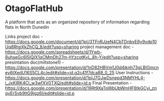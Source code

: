 # OtagoFlatHub
A platform that acts as an organized repository of information regarding flats in North Dunedin

Links
project doc - https://docs.google.com/document/d/1pU3TFnRJzeN4CbTDnbvE6y9vdp10Uq8RtgjXkZhCQ_8/edit?usp=sharing
project management doc - https://docs.google.com/spreadsheets/d/1Ywb-8uhseGc6l5IQIX1qCMmDh27m-hYzcotKvL_8h-Y/edit?usp=sharing
presintation doc(miltstone1) - https://docs.google.com/presentation/d/1nD82HBVm1J0d4iknh73gLBIGmcney6tXedU16S5CL4c/edit#slide=id.g2c41f7dca88_0_25
User Instructions - https://docs.google.com/presentation/d/1pIJ7GJwDsnepd3NMYHL4-i_JxKIRK4Cl_w3wfXV0TXQ/edit#slide=id.p
Final Presentation - https://docs.google.com/presentation/d/19Rt9XaTqWbUbWmHF6tkGCyi_znqyErSvb9ltG9jgz6I/edit#slide=id.p
